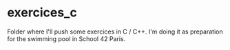 # exercices_c
Folder where I'll push some exercices in C / C++.
I'm doing it as preparation for the swimming pool in School 42 Paris.  